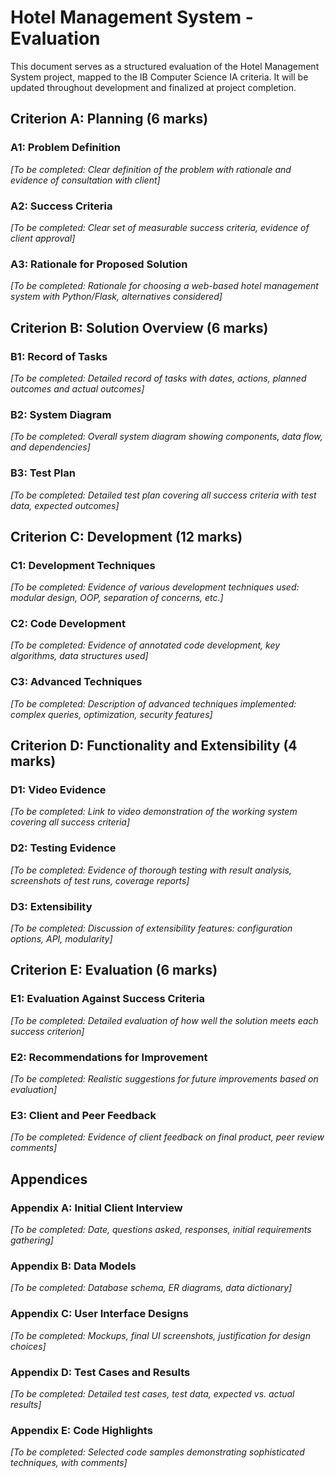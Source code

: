 # Hotel Management System - Evaluation

This document serves as a structured evaluation of the Hotel Management System project, mapped to the IB Computer Science IA criteria. It will be updated throughout development and finalized at project completion.

## Criterion A: Planning (6 marks)

### A1: Problem Definition
*[To be completed: Clear definition of the problem with rationale and evidence of consultation with client]*

### A2: Success Criteria
*[To be completed: Clear set of measurable success criteria, evidence of client approval]*

### A3: Rationale for Proposed Solution
*[To be completed: Rationale for choosing a web-based hotel management system with Python/Flask, alternatives considered]*

## Criterion B: Solution Overview (6 marks)

### B1: Record of Tasks
*[To be completed: Detailed record of tasks with dates, actions, planned outcomes and actual outcomes]*

### B2: System Diagram
*[To be completed: Overall system diagram showing components, data flow, and dependencies]*

### B3: Test Plan
*[To be completed: Detailed test plan covering all success criteria with test data, expected outcomes]*

## Criterion C: Development (12 marks)

### C1: Development Techniques
*[To be completed: Evidence of various development techniques used: modular design, OOP, separation of concerns, etc.]*

### C2: Code Development
*[To be completed: Evidence of annotated code development, key algorithms, data structures used]*

### C3: Advanced Techniques
*[To be completed: Description of advanced techniques implemented: complex queries, optimization, security features]*

## Criterion D: Functionality and Extensibility (4 marks)

### D1: Video Evidence
*[To be completed: Link to video demonstration of the working system covering all success criteria]*

### D2: Testing Evidence
*[To be completed: Evidence of thorough testing with result analysis, screenshots of test runs, coverage reports]*

### D3: Extensibility
*[To be completed: Discussion of extensibility features: configuration options, API, modularity]*

## Criterion E: Evaluation (6 marks)

### E1: Evaluation Against Success Criteria
*[To be completed: Detailed evaluation of how well the solution meets each success criterion]*

### E2: Recommendations for Improvement
*[To be completed: Realistic suggestions for future improvements based on evaluation]*

### E3: Client and Peer Feedback
*[To be completed: Evidence of client feedback on final product, peer review comments]*

## Appendices

### Appendix A: Initial Client Interview
*[To be completed: Date, questions asked, responses, initial requirements gathering]*

### Appendix B: Data Models
*[To be completed: Database schema, ER diagrams, data dictionary]*

### Appendix C: User Interface Designs
*[To be completed: Mockups, final UI screenshots, justification for design choices]*

### Appendix D: Test Cases and Results
*[To be completed: Detailed test cases, test data, expected vs. actual results]*

### Appendix E: Code Highlights
*[To be completed: Selected code samples demonstrating sophisticated techniques, with comments]* 